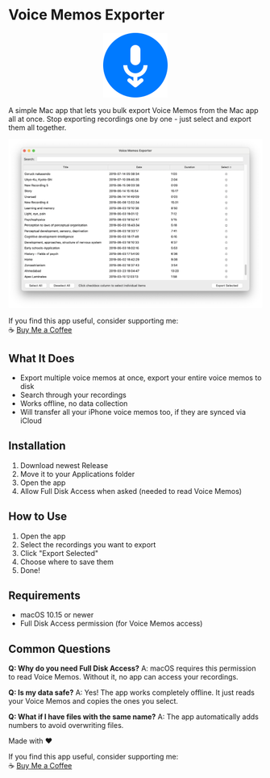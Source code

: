 # Voice Memos Exporter

<p align="center">
  <img src="app_icon.png" alt="Voice Memos Exporter Icon" width="128" height="128">
</p>

A simple Mac app that lets you bulk export Voice Memos from the Mac app all at once. Stop exporting recordings one by one - just select and export them all together.

<p align="center">
  <img src="screenshot.png" alt="Voice Memos Exporter Screenshot" width="800">
</p>


If you find this app useful, consider supporting me:  
☕ [Buy Me a Coffee](https://www.buymeacoffee.com/rudrakabir)



## What It Does

- Export multiple voice memos at once, export your entire voice memos to disk
- Search through your recordings
- Works offline, no data collection
- Will transfer all your iPhone voice memos too, if they are synced via iCloud

## Installation

1. Download newest Release
2. Move it to your Applications folder
3. Open the app
4. Allow Full Disk Access when asked (needed to read Voice Memos)

## How to Use

1. Open the app
2. Select the recordings you want to export
3. Click "Export Selected"
4. Choose where to save them
5. Done!

## Requirements

- macOS 10.15 or newer
- Full Disk Access permission (for Voice Memos access)

## Common Questions

**Q: Why do you need Full Disk Access?**
A: macOS requires this permission to read Voice Memos. Without it, no app can access your recordings.

**Q: Is my data safe?**
A: Yes! The app works completely offline. It just reads your Voice Memos and copies the ones you select.

**Q: What if I have files with the same name?**
A: The app automatically adds numbers to avoid overwriting files.

Made with ❤️

If you find this app useful, consider supporting me:  
☕ [Buy Me a Coffee](https://www.buymeacoffee.com/rudrakabir)

